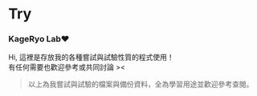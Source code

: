 # Try
<h3>KageRyo Lab❤</h3>  

Hi, 這裡是存放我的各種嘗試與試驗性質的程式使用！  
有任何需要也歡迎參考或共同討論 ><  
> 以上為我嘗試與試驗的檔案與備份資料，全為學習用途並歡迎參考查閱。  
